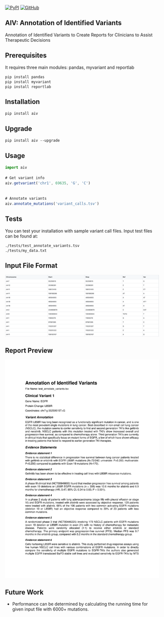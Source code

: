 [![PyPI](https://img.shields.io/pypi/v/aiv)](https://pypi.org/project/aiv/)  [![GitHub](https://img.shields.io/github/license/nesegunes/aiv)](https://pypi.org/project/aiv/)

## AIV: Annotation of Identified Variants

Annotation of Identified Variants to Create Reports for Clinicians to Assist Therapeutic Decisions

## Prerequisites

It requires three main modules: pandas, myvariant and reportlab

```
pip install pandas
pip install myvariant
pip install reportlab
```

## Installation

```
pip install aiv
```

## Upgrade

```
pip install aiv --upgrade
```

## Usage

```javascript
import aiv

# Get variant info 
aiv.getvariant('chr1', 69635, 'G', 'C')


# Annotate variants
aiv.annotate_mutations('variant_calls.tsv')
```
## Tests

You can test your installation with sample variant call files. Input test files can be found at: 

```
./tests/test_annotate_variants.tsv
./tests/my_data.txt
```
## Input File Format

![Input file](https://github.com/nesegunes/aiv/blob/master/images/input.png?raw=true)


## Report Preview

![Output file](https://github.com/nesegunes/aiv/blob/master/output/test_annotate_variants_AIM_Report-01.png?raw=true)

## Future Work

- Performance can be determined by calculating the running time for given input file with 6000+ mutations.
